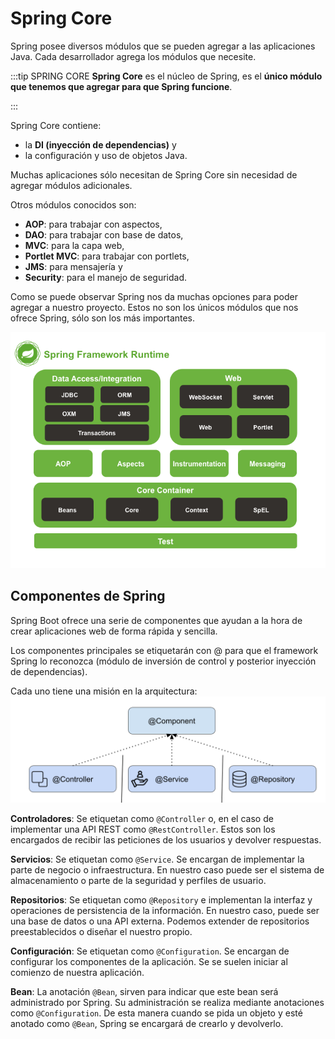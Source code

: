 # Spring Core
Spring posee diversos módulos que se pueden agregar a las aplicaciones Java. Cada desarrollador agrega los módulos que necesite.

:::tip SPRING CORE
**Spring Core** es el núcleo de Spring, es el **único módulo que tenemos que agregar para que Spring funcione**.


:::

Spring Core contiene:

* la **DI (inyección de dependencias)** y
* la configuración y uso de objetos Java.

Muchas aplicaciones sólo necesitan de Spring Core sin necesidad de agregar módulos adicionales.

Otros módulos conocidos son:

* **AOP**: para trabajar con aspectos,
* **DAO**: para trabajar con base de datos,
* **MVC**: para la capa web,
* **Portlet MVC**: para trabajar con portlets,
* **JMS**: para mensajería y
* **Security**: para el manejo de seguridad.

Como se puede observar Spring nos da muchas opciones para poder agregar a nuestro proyecto. Estos no son los únicos módulos que nos ofrece Spring, sólo son los más importantes.

![alt text](image.png)

## Componentes de Spring
Spring Boot ofrece una serie de componentes que ayudan a la hora de crear aplicaciones web de forma rápida y sencilla.

Los componentes principales se etiquetarán con @ para que el framework Spring lo reconozca (módulo de inversión de control y posterior inyección de dependencias).

Cada uno tiene una misión en la arquitectura:
![alt text](image-1.png)

**Controladores**: Se etiquetan como ``@Controller`` o, en el caso de implementar una API REST como ``@RestController``. Estos son los encargados de recibir las peticiones de los usuarios y devolver respuestas.

**Servicios**: Se etiquetan como ``@Service``. Se encargan de implementar la parte de negocio o infraestructura. En nuestro caso puede ser el sistema de almacenamiento o parte de la seguridad y perfiles de usuario.

**Repositorios**: Se etiquetan como ``@Repository`` e implementan la interfaz y operaciones de persistencia de la información. En nuestro caso, puede ser una base de datos o una API externa. Podemos extender de repositorios preestablecidos o diseñar el nuestro propio.

**Configuración**: Se etiquetan como ``@Configuration``. Se encargan de configurar los componentes de la aplicación. Se se suelen iniciar al comienzo de nuestra aplicación.

**Bean**: La anotación ``@Bean``, sirven para indicar que este bean será administrado por Spring. Su administración se realiza mediante anotaciones como ``@Configuration``. De esta manera cuando se pida un objeto y esté anotado como ``@Bean``, Spring se encargará de crearlo y devolverlo.